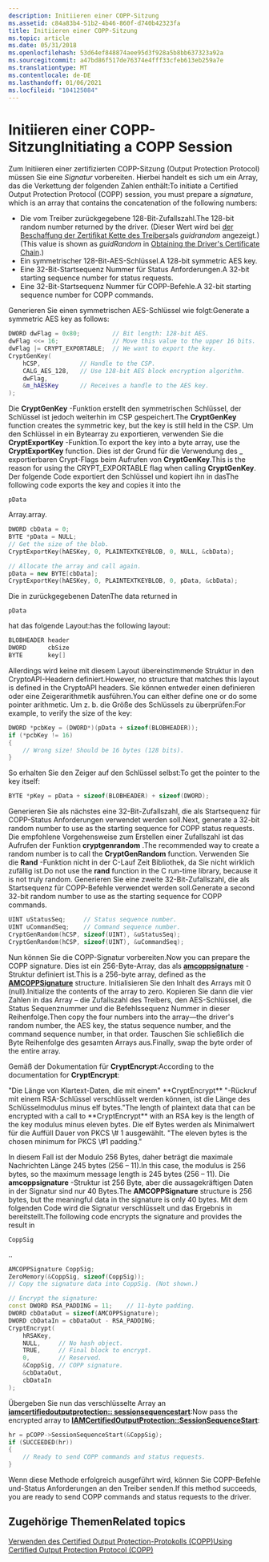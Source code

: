 ```yaml
---
description: Initiieren einer COPP-Sitzung
ms.assetid: c84a83b4-51b2-4b46-860f-d740b42323fa
title: Initiieren einer COPP-Sitzung
ms.topic: article
ms.date: 05/31/2018
ms.openlocfilehash: 53d64ef848874aee95d3f928a5b8bb637323a92a
ms.sourcegitcommit: a47bd86f517de76374e4fff33cfeb613eb259a7e
ms.translationtype: MT
ms.contentlocale: de-DE
ms.lasthandoff: 01/06/2021
ms.locfileid: "104125084"
---
```

# <a name="initiating-a-copp-session"></a><span data-ttu-id="0f1ef-103">Initiieren einer COPP-Sitzung</span><span class="sxs-lookup"><span data-stu-id="0f1ef-103">Initiating a COPP Session</span></span>

<span data-ttu-id="0f1ef-104">Zum Initiieren einer zertifizierten COPP-Sitzung (Output Protection Protocol) müssen Sie eine *Signatur* vorbereiten. Hierbei handelt es sich um ein Array, das die Verkettung der folgenden Zahlen enthält:</span><span class="sxs-lookup"><span data-stu-id="0f1ef-104">To initiate a Certified Output Protection Protocol (COPP) session, you must prepare a *signature*, which is an array that contains the concatenation of the following numbers:</span></span>

-   <span data-ttu-id="0f1ef-105">Die vom Treiber zurückgegebene 128-Bit-Zufallszahl.</span><span class="sxs-lookup"><span data-stu-id="0f1ef-105">The 128-bit random number returned by the driver.</span></span> <span data-ttu-id="0f1ef-106">(Dieser Wert wird bei [der Beschaffung der Zertifikat Kette des Treibers](obtaining-the-drivers-certificate-chain.md)als *guidrandom* angezeigt.)</span><span class="sxs-lookup"><span data-stu-id="0f1ef-106">(This value is shown as *guidRandom* in [Obtaining the Driver's Certificate Chain](obtaining-the-drivers-certificate-chain.md).)</span></span>
-   <span data-ttu-id="0f1ef-107">Ein symmetrischer 128-Bit-AES-Schlüssel.</span><span class="sxs-lookup"><span data-stu-id="0f1ef-107">A 128-bit symmetric AES key.</span></span>
-   <span data-ttu-id="0f1ef-108">Eine 32-Bit-Startsequenz Nummer für Status Anforderungen.</span><span class="sxs-lookup"><span data-stu-id="0f1ef-108">A 32-bit starting sequence number for status requests.</span></span>
-   <span data-ttu-id="0f1ef-109">Eine 32-Bit-Startsequenz Nummer für COPP-Befehle.</span><span class="sxs-lookup"><span data-stu-id="0f1ef-109">A 32-bit starting sequence number for COPP commands.</span></span>

<span data-ttu-id="0f1ef-110">Generieren Sie einen symmetrischen AES-Schlüssel wie folgt:</span><span class="sxs-lookup"><span data-stu-id="0f1ef-110">Generate a symmetric AES key as follows:</span></span>


```C++
DWORD dwFlag = 0x80;         // Bit length: 128-bit AES.
dwFlag <<= 16;               // Move this value to the upper 16 bits.
dwFlag |= CRYPT_EXPORTABLE;  // We want to export the key.
CryptGenKey(
    hCSP,           // Handle to the CSP.
    CALG_AES_128,   // Use 128-bit AES block encryption algorithm.
    dwFlag,
    &m_hAESKey      // Receives a handle to the AES key.
);
```



<span data-ttu-id="0f1ef-111">Die **CryptGenKey** -Funktion erstellt den symmetrischen Schlüssel, der Schlüssel ist jedoch weiterhin im CSP gespeichert.</span><span class="sxs-lookup"><span data-stu-id="0f1ef-111">The **CryptGenKey** function creates the symmetric key, but the key is still held in the CSP.</span></span> <span data-ttu-id="0f1ef-112">Um den Schlüssel in ein Bytearray zu exportieren, verwenden Sie die **CryptExportKey** -Funktion.</span><span class="sxs-lookup"><span data-stu-id="0f1ef-112">To export the key into a byte array, use the **CryptExportKey** function.</span></span> <span data-ttu-id="0f1ef-113">Dies ist der Grund für die Verwendung des \_ exportierbaren Crypt-Flags beim Aufrufen von **CryptGenKey**.</span><span class="sxs-lookup"><span data-stu-id="0f1ef-113">This is the reason for using the CRYPT\_EXPORTABLE flag when calling **CryptGenKey**.</span></span> <span data-ttu-id="0f1ef-114">Der folgende Code exportiert den Schlüssel und kopiert ihn in das</span><span class="sxs-lookup"><span data-stu-id="0f1ef-114">The following code exports the key and copies it into the</span></span>


```
pData
```



<span data-ttu-id="0f1ef-115">Array.</span><span class="sxs-lookup"><span data-stu-id="0f1ef-115">array.</span></span>


```C++
DWORD cbData = 0; 
BYTE *pData = NULL;
// Get the size of the blob.
CryptExportKey(hAESKey, 0, PLAINTEXTKEYBLOB, 0, NULL, &cbData);  

// Allocate the array and call again.
pData = new BYTE[cbData];
CryptExportKey(hAESKey, 0, PLAINTEXTKEYBLOB, 0, pData, &cbData);  
```



<span data-ttu-id="0f1ef-116">Die in zurückgegebenen Daten</span><span class="sxs-lookup"><span data-stu-id="0f1ef-116">The data returned in</span></span>


```
pData
```



<span data-ttu-id="0f1ef-117">hat das folgende Layout:</span><span class="sxs-lookup"><span data-stu-id="0f1ef-117">has the following layout:</span></span>


```C++
BLOBHEADER header
DWORD      cbSize
BYTE       key[]
```



<span data-ttu-id="0f1ef-118">Allerdings wird keine mit diesem Layout übereinstimmende Struktur in den CryptoAPI-Headern definiert.</span><span class="sxs-lookup"><span data-stu-id="0f1ef-118">However, no structure that matches this layout is defined in the CryptoAPI headers.</span></span> <span data-ttu-id="0f1ef-119">Sie können entweder einen definieren oder eine Zeigerarithmetik ausführen.</span><span class="sxs-lookup"><span data-stu-id="0f1ef-119">You can either define one or do some pointer arithmetic.</span></span> <span data-ttu-id="0f1ef-120">Um z. b. die Größe des Schlüssels zu überprüfen:</span><span class="sxs-lookup"><span data-stu-id="0f1ef-120">For example, to verify the size of the key:</span></span>


```C++
DWORD *pcbKey = (DWORD*)(pData + sizeof(BLOBHEADER));
if (*pcbKey != 16)
{
    // Wrong size! Should be 16 bytes (128 bits).
}
```



<span data-ttu-id="0f1ef-121">So erhalten Sie den Zeiger auf den Schlüssel selbst:</span><span class="sxs-lookup"><span data-stu-id="0f1ef-121">To get the pointer to the key itself:</span></span>


```C++
BYTE *pKey = pData + sizeof(BLOBHEADER) + sizeof(DWORD);
```



<span data-ttu-id="0f1ef-122">Generieren Sie als nächstes eine 32-Bit-Zufallszahl, die als Startsequenz für COPP-Status Anforderungen verwendet werden soll.</span><span class="sxs-lookup"><span data-stu-id="0f1ef-122">Next, generate a 32-bit random number to use as the starting sequence for COPP status requests.</span></span> <span data-ttu-id="0f1ef-123">Die empfohlene Vorgehensweise zum Erstellen einer Zufallszahl ist das Aufrufen der Funktion **cryptgenrandom** .</span><span class="sxs-lookup"><span data-stu-id="0f1ef-123">The recommended way to create a random number is to call the **CryptGenRandom** function.</span></span> <span data-ttu-id="0f1ef-124">Verwenden Sie die **Rand** -Funktion nicht in der C-Lauf Zeit Bibliothek, da Sie nicht wirklich zufällig ist.</span><span class="sxs-lookup"><span data-stu-id="0f1ef-124">Do not use the **rand** function in the C run-time library, because it is not truly random.</span></span> <span data-ttu-id="0f1ef-125">Generieren Sie eine zweite 32-Bit-Zufallszahl, die als Startsequenz für COPP-Befehle verwendet werden soll.</span><span class="sxs-lookup"><span data-stu-id="0f1ef-125">Generate a second 32-bit random number to use as the starting sequence for COPP commands.</span></span>


```C++
UINT uStatusSeq;     // Status sequence number.
UINT uCommandSeq;    // Command sequence number.
CryptGenRandom(hCSP, sizeof(UINT), &uStatusSeq);
CryptGenRandom(hCSP, sizeof(UINT), &uCommandSeq);
```



<span data-ttu-id="0f1ef-126">Nun können Sie die COPP-Signatur vorbereiten.</span><span class="sxs-lookup"><span data-stu-id="0f1ef-126">Now you can prepare the COPP signature.</span></span> <span data-ttu-id="0f1ef-127">Dies ist ein 256-Byte-Array, das als [**amcoppsignature**](/windows/win32/api/strmif/ns-strmif-amcoppsignature) -Struktur definiert ist.</span><span class="sxs-lookup"><span data-stu-id="0f1ef-127">This is a 256-byte array, defined as the [**AMCOPPSignature**](/windows/win32/api/strmif/ns-strmif-amcoppsignature) structure.</span></span> <span data-ttu-id="0f1ef-128">Initialisieren Sie den Inhalt des Arrays mit 0 (null).</span><span class="sxs-lookup"><span data-stu-id="0f1ef-128">Initialize the contents of the array to zero.</span></span> <span data-ttu-id="0f1ef-129">Kopieren Sie dann die vier Zahlen in das Array – die Zufallszahl des Treibers, den AES-Schlüssel, die Status Sequenznummer und die Befehlssequenz Nummer in dieser Reihenfolge.</span><span class="sxs-lookup"><span data-stu-id="0f1ef-129">Then copy the four numbers into the array—the driver's random number, the AES key, the status sequence number, and the command sequence number, in that order.</span></span> <span data-ttu-id="0f1ef-130">Tauschen Sie schließlich die Byte Reihenfolge des gesamten Arrays aus.</span><span class="sxs-lookup"><span data-stu-id="0f1ef-130">Finally, swap the byte order of the entire array.</span></span>

<span data-ttu-id="0f1ef-131">Gemäß der Dokumentation für **CryptEncrypt**:</span><span class="sxs-lookup"><span data-stu-id="0f1ef-131">According to the documentation for **CryptEncrypt**:</span></span>

<dl> <span data-ttu-id="0f1ef-132">"Die Länge von Klartext-Daten, die mit einem" **CryptEncrypt** "-Rückruf mit einem RSA-Schlüssel verschlüsselt werden können, ist die Länge des Schlüsselmodulus minus elf bytes.</span><span class="sxs-lookup"><span data-stu-id="0f1ef-132">"The length of plaintext data that can be encrypted with a call to **CryptEncrypt** with an RSA key is the length of the key modulus minus eleven bytes.</span></span> <span data-ttu-id="0f1ef-133">Die elf Bytes werden als Minimalwert für die Auffüll Dauer von PKCS \# 1 ausgewählt. "</span><span class="sxs-lookup"><span data-stu-id="0f1ef-133">The eleven bytes is the chosen minimum for PKCS \#1 padding."</span></span>  
</dl>

<span data-ttu-id="0f1ef-134">In diesem Fall ist der Modulo 256 Bytes, daher beträgt die maximale Nachrichten Länge 245 bytes (256 – 11).</span><span class="sxs-lookup"><span data-stu-id="0f1ef-134">In this case, the modulus is 256 bytes, so the maximum message length is 245 bytes (256 – 11).</span></span> <span data-ttu-id="0f1ef-135">Die **amcoppsignature** -Struktur ist 256 Byte, aber die aussagekräftigen Daten in der Signatur sind nur 40 Bytes.</span><span class="sxs-lookup"><span data-stu-id="0f1ef-135">The **AMCOPPSignature** structure is 256 bytes, but the meaningful data in the signature is only 40 bytes.</span></span> <span data-ttu-id="0f1ef-136">Mit dem folgenden Code wird die Signatur verschlüsselt und das Ergebnis in bereitstellt.</span><span class="sxs-lookup"><span data-stu-id="0f1ef-136">The following code encrypts the signature and provides the result in</span></span>


```
CoppSig
```



<span data-ttu-id="0f1ef-137">.</span><span class="sxs-lookup"><span data-stu-id="0f1ef-137">.</span></span>


```C++
AMCOPPSignature CoppSig;
ZeroMemory(&CoppSig, sizeof(CoppSig));
// Copy the signature data into CoppSig. (Not shown.)

// Encrypt the signature:
const DWORD RSA_PADDING = 11;    // 11-byte padding.
DWORD cbDataOut = sizeof(AMCOPPSignature);
DWORD cbDataIn = cbDataOut - RSA_PADDING;
CryptEncrypt(
    hRSAKey, 
    NULL,     // No hash object.
    TRUE,     // Final block to encrypt.
    0,        // Reserved.
    &CoppSig, // COPP signature.
    &cbDataOut, 
    cbDataIn
);
```



<span data-ttu-id="0f1ef-138">Übergeben Sie nun das verschlüsselte Array an [**iamcertifiedoutputprotection:: sessionsequencestart**](/windows/desktop/api/Strmif/nf-strmif-iamcertifiedoutputprotection-sessionsequencestart):</span><span class="sxs-lookup"><span data-stu-id="0f1ef-138">Now pass the encrypted array to [**IAMCertifiedOutputProtection::SessionSequenceStart**](/windows/desktop/api/Strmif/nf-strmif-iamcertifiedoutputprotection-sessionsequencestart):</span></span>


```C++
hr = pCOPP->SessionSequenceStart(&CoppSig);
if (SUCCEEDED(hr))
{
    // Ready to send COPP commands and status requests.
}
```



<span data-ttu-id="0f1ef-139">Wenn diese Methode erfolgreich ausgeführt wird, können Sie COPP-Befehle und-Status Anforderungen an den Treiber senden.</span><span class="sxs-lookup"><span data-stu-id="0f1ef-139">If this method succeeds, you are ready to send COPP commands and status requests to the driver.</span></span>

## <a name="related-topics"></a><span data-ttu-id="0f1ef-140">Zugehörige Themen</span><span class="sxs-lookup"><span data-stu-id="0f1ef-140">Related topics</span></span>

<dl> <dt>

[<span data-ttu-id="0f1ef-141">Verwenden des Certified Output Protection-Protokolls (COPP)</span><span class="sxs-lookup"><span data-stu-id="0f1ef-141">Using Certified Output Protection Protocol (COPP)</span></span>](using-certified-output-protection-protocol--copp.md)
</dt> </dl>

 

 



